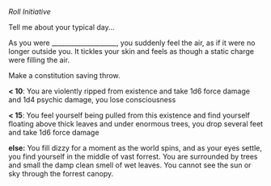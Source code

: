 _Roll Initiative_

Tell me about your typical day...

As you were ____________________, you suddenly feel the air, as if it were no longer outside you. It tickles your skin and feels as though a static charge were filling the air. 

Make a constitution saving throw.

**< 10**: You are violently ripped from existence and take 1d6 force damage and 1d4 psychic damage, you lose consciousness

**< 15**: You feel yourself being pulled from this existence and find yourself floating above thick leaves and under enormous trees, you drop several feet and take 1d6 force damage

**else:** You fill dizzy for a moment as the world spins, and as your eyes settle, you find yourself in the middle of vast forrest. You are surrounded by trees and small the damp clean smell of wet leaves. You cannot see the sun or sky through the forrest canopy.
